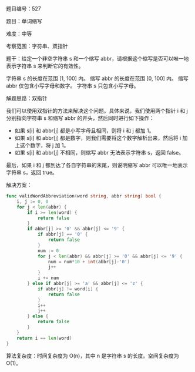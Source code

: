题目编号：527

题目：单词缩写

难度：中等

考察范围：字符串、双指针

题干：给定一个非空字符串 s 和一个缩写 abbr，请根据这个缩写是否可以唯一地表示字符串 s 来判断它的有效性。

字符串 s 的长度在范围 [1, 100] 内。
缩写 abbr 的长度在范围 [0, 100] 内。
缩写 abbr 仅包含小写字母和数字。
字符串 s 只包含小写字母。

解题思路：双指针

我们可以使用双指针的方法来解决这个问题。具体来说，我们使用两个指针 i 和 j 分别指向字符串 s 和缩写 abbr 的开头，然后同时进行如下操作：

- 如果 s[i] 和 abbr[j] 都是小写字母且相同，则将 i 和 j 都加 1。
- 如果 s[i] 和 abbr[j] 都是数字，则我们需要将这个数字解析出来，然后将 i 加上这个数字，将 j 加 1。
- 如果 s[i] 和 abbr[j] 不相同，则缩写 abbr 无法表示字符串 s，返回 false。

最后，如果 i 和 j 都到达了各自字符串的末尾，则说明缩写 abbr 可以唯一地表示字符串 s，返回 true。

解决方案：

```go
func validWordAbbreviation(word string, abbr string) bool {
    i, j := 0, 0
    for j < len(abbr) {
        if i >= len(word) {
            return false
        }
        if abbr[j] >= '0' && abbr[j] <= '9' {
            if abbr[j] == '0' {
                return false
            }
            num := 0
            for j < len(abbr) && abbr[j] >= '0' && abbr[j] <= '9' {
                num = num*10 + int(abbr[j]-'0')
                j++
            }
            i += num
        } else if abbr[j] >= 'a' && abbr[j] <= 'z' {
            if abbr[j] != word[i] {
                return false
            }
            i++
            j++
        } else {
            return false
        }
    }
    return i == len(word)
}
```

算法复杂度：时间复杂度为 O(n)，其中 n 是字符串 s 的长度。空间复杂度为 O(1)。